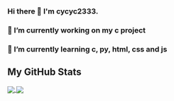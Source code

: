 ### Hi there 👋 I'm cycyc2333.

<!--
**cyc-987/cyc-987** is a ✨ _special_ ✨ repository because its `README.md` (this file) appears on your GitHub profile.

Here are some ideas to get you started:

- 🔭 I’m currently working on ...
- 🌱 I’m currently learning ...
- 👯 I’m looking to collaborate on ...
- 🤔 I’m looking for help with ...
- 💬 Ask me about ...
- 📫 How to reach me: ...
- 😄 Pronouns: ...
- ⚡ Fun fact: ...
-->
### 🔭 I’m currently working on my c project
### 🌱 I’m currently learning c, py, html, css and js

## My GitHub Stats
<div>
  <a href="https://github.com/anuraghazra/github-readme-stats">
    <img align="center" src="https://github-readme-stats.vercel.app/api?username=cyc-987&count_private=true&show_icons=true&hide_border=true" />
  </a>
  <a href="https://github.com/anuraghazra/github-readme-stats">
    <img align="center" src="https://github-readme-stats.vercel.app/api/top-langs/?username=cyc-987&count_private=true&show_icons=true&layout=compact&hide_border=true" />
  </a>
</div>

